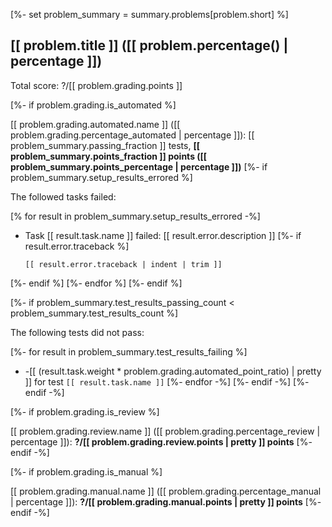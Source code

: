 [%- set problem_summary = summary.problems[problem.short] %]

## [[ problem.title ]] ([[ problem.percentage() | percentage ]])

Total score: ?/[[ problem.grading.points ]]

[%- if problem.grading.is_automated %]

[[ problem.grading.automated.name ]] ([[ problem.grading.percentage_automated | percentage ]]): [[ problem_summary.passing_fraction ]] tests, **[[ problem_summary.points_fraction ]] points ([[ problem_summary.points_percentage | percentage ]])**
[%- if problem_summary.setup_results_errored %]

The followed tasks failed:

[% for result in problem_summary.setup_results_errored -%]
- Task [[ result.task.name ]] failed: [[ result.error.description ]]
[%- if result.error.traceback %]
  
    ```
    [[ result.error.traceback | indent | trim ]]
    ```
[%- endif %]
[%- endfor %]
[%- endif %]

[%- if problem_summary.test_results_passing_count < problem_summary.test_results_count %]

The following tests did not pass:

[%- for result in problem_summary.test_results_failing %]
- -[[ (result.task.weight * problem.grading.automated_point_ratio) | pretty ]] for test `[[ result.task.name ]]`
[%- endfor -%]
[%- endif -%]
[%- endif -%]

[%- if problem.grading.is_review %]

[[ problem.grading.review.name ]] ([[ problem.grading.percentage_review | percentage ]]): **?/[[ problem.grading.review.points | pretty ]] points**
[%- endif -%]

[%- if problem.grading.is_manual %]

[[ problem.grading.manual.name ]] ([[ problem.grading.percentage_manual | percentage ]]): **?/[[ problem.grading.manual.points | pretty ]] points**
[%- endif -%]
